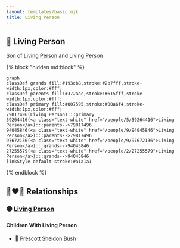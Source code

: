 ```yaml
---
layout: templates/basic.njk
title: Living Person
---
```

## 🔵 Living Person

Son of [Living Person](/people/9/94045846) and [Living Person](/people/5/59264416)

{% block "hidden md:block" %}
```mermaid
graph
classDef grands fill:#193cb8,stroke:#2b7fff,stroke-width:1px,color:#fff;
classDef parents fill:#372aac,stroke:#615fff,stroke-width:1px,color:#fff;
classDef primary fill:#007595,stroke:#00a6f4,stroke-width:1px,color:#fff;
79817496(Living Person):::primary
59264416(<a class="text-white" href="/people/5/59264416">Living Person</a>):::parents-->79817496
94045846(<a class="text-white" href="/people/9/94045846">Living Person</a>):::parents-->79817496
97672136(<a class="text-white" href="/people/9/97672136">Living Person</a>):::grands-->94045846
27255579(<a class="text-white" href="/people/2/27255579">Living Person</a>):::grands-->94045846
linkStyle default stroke:#a1a1a1
```
{% endblock %}

## 👩‍❤️‍👨 Relationships

### 🟣 [Living Person](/people/4/40099947)

#### Children With Living Person
* 🔵 [Prescott Sheldon Bush](/people/9/99501197)